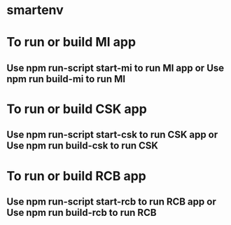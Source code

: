 # smartenv
# To run or build MI app
## Use npm run-script start-mi to run MI app or Use npm run build-mi to run MI

# To run or build CSK app
## Use npm run-script start-csk to run CSK app or Use npm run build-csk to run CSK

# To run or build RCB app
## Use npm run-script start-rcb to run RCB app or Use npm run build-rcb to run RCB
